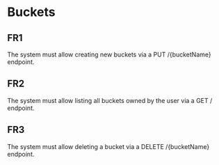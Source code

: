 # Buckets

## FR1
The system must allow creating new buckets via a PUT /{bucketName} endpoint.

## FR2
The system must allow listing all buckets owned by the user via a GET / endpoint.

## FR3
The system must allow deleting a bucket via a DELETE /{bucketName} endpoint.